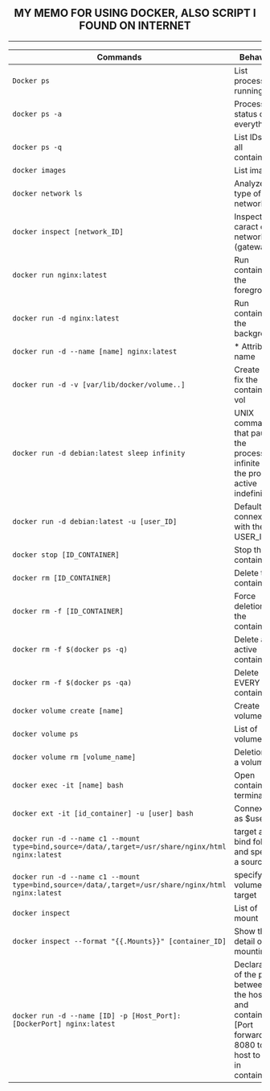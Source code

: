 <h2 align = "center"> MY MEMO FOR USING DOCKER, ALSO SCRIPT I FOUND ON INTERNET</h2>
<hr>

|          Commands                             | Behavior                            |
|---------------------------------------------  |------------------------------------ |
| `Docker ps`                                   | List processes running              |
| `docker ps -a`                                | Process status of everything        |
| `docker ps -q`                                | List IDs of all containers          |
| `docker images`                               | List images                         |
| `docker network ls`                           | Analyze the type of network         |
| `docker inspect [network_ID]`                 | Inspect caract of network (gateway..)| 
| `docker run nginx:latest`                     | Run container in the foreground     |
| `docker run -d nginx:latest`                  | Run container in the background     |
| `docker run -d --name [name] nginx:latest`    | * Attribute name                    |
| `docker run -d -v [var/lib/docker/volume..]`  | Create and fix the container in vol | 
| `docker run -d debian:latest sleep infinity`  | UNIX command that pauses the process, infinite puts the process active indefinitely |
| `docker run -d debian:latest -u [user_ID]`    | Default connexion with the USER_ID  | 
| `docker stop [ID_CONTAINER]`                  | Stop the container                  |
| `docker rm [ID_CONTAINER]`                    | Delete the container                |
| `docker rm -f [ID_CONTAINER]`                 | Force deletion of the container     |
| `docker rm -f $(docker ps -q)`                | Delete all active containers        |
| `docker rm -f $(docker ps -qa)`               | Delete EVERY container              |
| `docker volume create [name]`                 | Create volume                       |
| `docker volume ps`                            | List of volumes                     |
| `docker volume rm [volume_name]`              | Deletion of a volume                |
| `docker exec -it [name] bash`                 | Open container terminal             |
| `docker ext -it [id_container] -u [user] bash`| Connexion as $userid                | 
| `docker run -d --name c1 --mount type=bind,source=/data/,target=/usr/share/nginx/html nginx:latest` | target a bind folder and specify a source |
| `docker run -d --name c1 --mount type=bind,source=/data/,target=/usr/share/nginx/html nginx:latest` | specify a volume target
| `docker inspect`                              | List of mount                       |
| `docker inspect --format "{{.Mounts}}" [container_ID]`| Show the detail of mounting |
| `docker run -d --name [ID] -p [Host_Port]:[DockerPort] nginx:latest` | Declaration of the port between the host and container [Port forwarding 8080 to host to 80 in container] |
   



